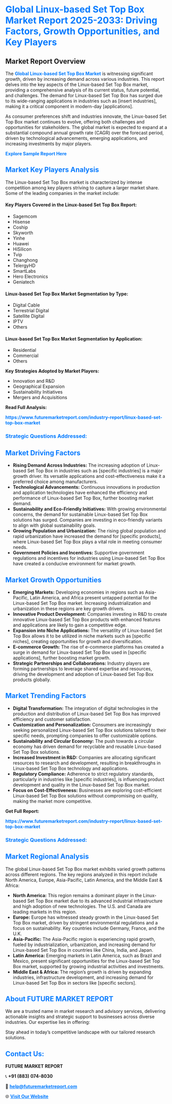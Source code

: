 <h1 style="color: #007BFF;">Global Linux-based Set Top Box Market Report 2025-2033: Driving Factors, Growth Opportunities, and Key Players</h1>

<section id="overview">
<h2>Market Report Overview</h2>
<p>The <a href="https://www.futuremarketreport.com/industry-report/linux-based-set-top-box-market" style="color: #007BFF; text-decoration: none;"><strong>Global Linux-based Set Top Box Market</strong></a> is witnessing significant growth, driven by increasing demand across various industries. This report delves into the key aspects of the Linux-based Set Top Box market, providing a comprehensive analysis of its current status, future potential, and challenges. The demand for Linux-based Set Top Box has surged due to its wide-ranging applications in industries such as [insert industries], making it a critical component in modern-day [applications].</p>
<p>As consumer preferences shift and industries innovate, the Linux-based Set Top Box market continues to evolve, offering both challenges and opportunities for stakeholders. The global market is expected to expand at a substantial compound annual growth rate (CAGR) over the forecast period, driven by technological advancements, emerging applications, and increasing investments by major players.</p>
</section>

<section id="overview">
<p><a href="https://www.futuremarketreport.com/request-sample/reportId=115941" style="color: #007BFF; text-decoration: none;"><strong>Explore Sample Report Here</strong></a></p>
</section>

<section id="key-players">
<h2 style="color: #007BFF;">Market Key Players Analysis</h2>
<p>The Linux-based Set Top Box market is characterized by intense competition among key players striving to capture a larger market share. Some of the leading companies in the market include:</p>
<h4>Key Players Covered in the Linux-based Set Top Box Report:</h4>
<ul><li>Sagemcom</li><li>Hisense</li><li>Coship</li><li>Skyworth</li><li>Yinhe</li><li>Huawei</li><li>HiSilicon</li><li>Tvip</li><li>Changhong</li><li>TelergyHD</li><li>SmartLabs</li><li>Hero Electronics</li><li>Geniatech</li></ul>
<h4>Linux-based Set Top Box Market Segmentation by Type:</h4>
<ul><li>Digital Cable</li><li>Terrestrial Digital</li><li>Satellite Digital</li><li>IPTV</li><li>Others</li></ul>

<h4>Linux-based Set Top Box Market Segmentation by Application:</h4>
<ul><li>Residential</li><li>Commercial</li><li>Others</li></ul>
<p><strong>Key Strategies Adopted by Market Players:</strong></p>
<ul>
<li>Innovation and R&D</li>
<li>Geographical Expansion</li>
<li>Sustainability Initiatives</li>
<li>Mergers and Acquisitions</li>
</ul>
</section>

<section>
<p><strong>Read Full Analysis: </strong></p><a href="https://www.futuremarketreport.com/industry-report/linux-based-set-top-box-market" style="color: #007BFF; text-decoration: none;"><strong>https://www.futuremarketreport.com/industry-report/linux-based-set-top-box-market</strong></a>
<h3 style="color: #007BFF;">Strategic Questions Addressed:</h3>
</section>

<section id="driving-factors">
<h2 style="color: #007BFF;">Market Driving Factors</h2>
<ul>
<li><strong>Rising Demand Across Industries:</strong> The increasing adoption of Linux-based Set Top Box in industries such as [specific industries] is a major growth driver. Its versatile applications and cost-effectiveness make it a preferred choice among manufacturers.</li>
<li><strong>Technological Advancements:</strong> Continuous innovations in production and application technologies have enhanced the efficiency and performance of Linux-based Set Top Box, further boosting market demand.</li>
<li><strong>Sustainability and Eco-Friendly Initiatives:</strong> With growing environmental concerns, the demand for sustainable Linux-based Set Top Box solutions has surged. Companies are investing in eco-friendly variants to align with global sustainability goals.</li>
<li><strong>Growing Population and Urbanization:</strong> The rising global population and rapid urbanization have increased the demand for [specific products], where Linux-based Set Top Box plays a vital role in meeting consumer needs.</li>
<li><strong>Government Policies and Incentives:</strong> Supportive government regulations and incentives for industries using Linux-based Set Top Box have created a conducive environment for market growth.</li>
</ul>
</section>

<section id="growth-opportunities">
<h2 style="color: #007BFF;">Market Growth Opportunities</h2>
<ul>
<li><strong>Emerging Markets:</strong> Developing economies in regions such as Asia-Pacific, Latin America, and Africa present untapped potential for the Linux-based Set Top Box market. Increasing industrialization and urbanization in these regions are key growth drivers.</li>
<li><strong>Innovative Product Development:</strong> Companies investing in R&D to create innovative Linux-based Set Top Box products with enhanced features and applications are likely to gain a competitive edge.</li>
<li><strong>Expansion into Niche Applications:</strong> The versatility of Linux-based Set Top Box allows it to be utilized in niche markets such as [specific niches], creating opportunities for growth and diversification.</li>
<li><strong>E-commerce Growth:</strong> The rise of e-commerce platforms has created a surge in demand for Linux-based Set Top Box used in [specific applications], further boosting market growth.</li>
<li><strong>Strategic Partnerships and Collaborations:</strong> Industry players are forming partnerships to leverage shared expertise and resources, driving the development and adoption of Linux-based Set Top Box products globally.</li>
</ul>
</section>

<section id="trending-factors">
<h2 style="color: #007BFF;">Market Trending Factors</h2>
<ul>
<li><strong>Digital Transformation:</strong> The integration of digital technologies in the production and distribution of Linux-based Set Top Box has improved efficiency and customer satisfaction.</li>
<li><strong>Customization and Personalization:</strong> Consumers are increasingly seeking personalized Linux-based Set Top Box solutions tailored to their specific needs, prompting companies to offer customizable options.</li>
<li><strong>Sustainability and Circular Economy:</strong> The push towards a circular economy has driven demand for recyclable and reusable Linux-based Set Top Box solutions.</li>
<li><strong>Increased Investment in R&D:</strong> Companies are allocating significant resources to research and development, resulting in breakthroughs in Linux-based Set Top Box technology and applications.</li>
<li><strong>Regulatory Compliance:</strong> Adherence to strict regulatory standards, particularly in industries like [specific industries], is influencing product development and quality in the Linux-based Set Top Box market.</li>
<li><strong>Focus on Cost-Effectiveness:</strong> Businesses are exploring cost-efficient Linux-based Set Top Box solutions without compromising on quality, making the market more competitive.</li>
</ul>
</section>

<section>
<p><strong>Get Full Report: </strong></p><a href="https://www.futuremarketreport.com/industry-report/linux-based-set-top-box-market" style="color: #007BFF; text-decoration: none;"><strong>https://www.futuremarketreport.com/industry-report/linux-based-set-top-box-market</strong></a>
<h3 style="color: #007BFF;">Strategic Questions Addressed:</h3>
</section>


<section id="regional-analysis">
<h2 style="color: #007BFF;">Market Regional Analysis</h2>
<p>The global Linux-based Set Top Box market exhibits varied growth patterns across different regions. The key regions analyzed in this report include North America, Europe, Asia-Pacific, Latin America, and the Middle East & Africa:</p>
<ul>
<li><strong>North America:</strong> This region remains a dominant player in the Linux-based Set Top Box market due to its advanced industrial infrastructure and high adoption of new technologies. The U.S. and Canada are leading markets in this region.</li>
<li><strong>Europe:</strong> Europe has witnessed steady growth in the Linux-based Set Top Box market, driven by stringent environmental regulations and a focus on sustainability. Key countries include Germany, France, and the U.K.</li>
<li><strong>Asia-Pacific:</strong> The Asia-Pacific region is experiencing rapid growth, fueled by industrialization, urbanization, and increasing demand for Linux-based Set Top Box in countries like China, India, and Japan.</li>
<li><strong>Latin America:</strong> Emerging markets in Latin America, such as Brazil and Mexico, present significant opportunities for the Linux-based Set Top Box market, supported by growing industrial activities and investments.</li>
<li><strong>Middle East & Africa:</strong> The region’s growth is driven by expanding industries, infrastructure development, and increasing demand for Linux-based Set Top Box in sectors like [specific sectors].</li>
</ul>
</section>

<footer>
<h2 style="color: #007BFF;">About FUTURE MARKET REPORT</h2>
<p>We are a trusted name in market research and advisory services, delivering actionable insights and strategic support to businesses across diverse industries. Our expertise lies in offering:</p>

<p>Stay ahead in today’s competitive landscape with our tailored research solutions.</p>

<h2 style="color: #007BFF;">Contact Us:</h2>
<p><strong>FUTURE MARKET REPORT</strong></p>
<p>📞 <strong>+91 (883) 074-8030</strong></p>
<p>📧 <strong><a href="mailto:help@futuremarketreport.com" style="color: #007BFF;">help@futuremarketreport.com</a></strong></p>
<p>🌐 <strong><a href="https://www.futuremarketreport.com/" style="color: #007BFF;">Visit Our Website</a></strong></p>
</footer>